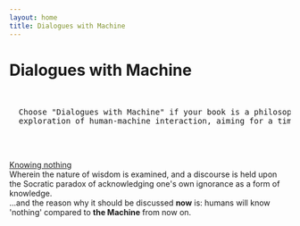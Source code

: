 ```yaml
---
layout: home
title: Dialogues with Machine
---
```

# Dialogues with Machine
<pre>

  
  Choose "Dialogues with Machine" if your book is a philosophical, poetic, or broad
  exploration of human-machine interaction, aiming for a timeless or abstract feel.
  
                                                                  — Machine
  
</pre>

<div class="table-of-contents">
  <div class="title"><a href="{{ site.baseurl }}/pages/page_1">Knowing nothing</a></div>
  <div class="annotation">
    Wherein the nature of wisdom is examined, and a discourse is held upon the Socratic paradox of acknowledging one's own ignorance as a form of knowledge.<br/>
    ...and the reason why it should be discussed <b>now</b> is: humans will know 'nothing' compared to <b>the Machine</b> from now on.
  </div>
</div>
